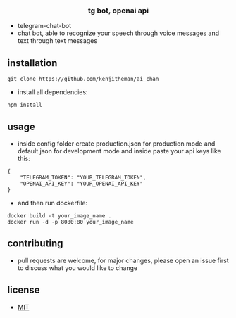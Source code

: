 <h3 align="center">tg bot, openai api</h3>

- telegram-chat-bot
- chat bot, able to recognize your speech through voice messages and text through text messages
##

## installation

```
git clone https://github.com/kenjitheman/ai_chan
```

- install all dependencies:

```
npm install
```

## usage

- inside config folder create production.json for production mode and default.json for development mode and inside paste your api keys like this:

```
{
    "TELEGRAM_TOKEN": "YOUR_TELEGRAM_TOKEN",
    "OPENAI_API_KEY": "YOUR_OPENAI_API_KEY"
}
```

- and then run dockerfile:

```
docker build -t your_image_name .
docker run -d -p 8080:80 your_image_name
```

## contributing

- pull requests are welcome, for major changes, please open an issue first
to discuss what you would like to change

## license

- [MIT](https://choosealicense.com/licenses/mit/)
